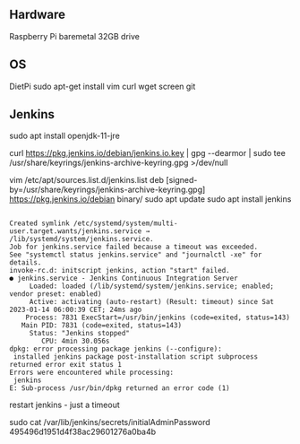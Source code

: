 

## Hardware

Raspberry Pi baremetal
32GB drive

## OS

DietPi
sudo apt-get install vim curl wget screen git

## Jenkins
sudo apt install openjdk-11-jre

curl https://pkg.jenkins.io/debian/jenkins.io.key | gpg --dearmor | sudo tee /usr/share/keyrings/jenkins-archive-keyring.gpg >/dev/null

vim /etc/apt/sources.list.d/jenkins.list
deb [signed-by=/usr/share/keyrings/jenkins-archive-keyring.gpg] https://pkg.jenkins.io/debian binary/
sudo apt update
sudo apt install jenkins

```

Created symlink /etc/systemd/system/multi-user.target.wants/jenkins.service → /lib/systemd/system/jenkins.service.
Job for jenkins.service failed because a timeout was exceeded.
See "systemctl status jenkins.service" and "journalctl -xe" for details.
invoke-rc.d: initscript jenkins, action "start" failed.
● jenkins.service - Jenkins Continuous Integration Server
     Loaded: loaded (/lib/systemd/system/jenkins.service; enabled; vendor preset: enabled)
     Active: activating (auto-restart) (Result: timeout) since Sat 2023-01-14 06:00:39 CET; 24ms ago
    Process: 7831 ExecStart=/usr/bin/jenkins (code=exited, status=143)
   Main PID: 7831 (code=exited, status=143)
     Status: "Jenkins stopped"
        CPU: 4min 30.056s
dpkg: error processing package jenkins (--configure):
 installed jenkins package post-installation script subprocess returned error exit status 1
Errors were encountered while processing:
 jenkins
E: Sub-process /usr/bin/dpkg returned an error code (1)
```

restart jenkins - just a timeout

sudo cat /var/lib/jenkins/secrets/initialAdminPassword
495496d1951d4f38ac29601276a0ba4b

